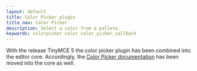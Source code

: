 ```yaml
---
layout: default
title: Color Picker plugin
title_nav: Color Picker
description: Select a color from a pallete.
keywords: colorpicker color color_picker_callback
---
```


With the release TinyMCE 5 the color picker plugin has been combined into the editor core. Accordingly, the [Color Picker documentation]({{site.baseurl}}/configure/content-appearance/#color_picker) has been moved into the core as well.
